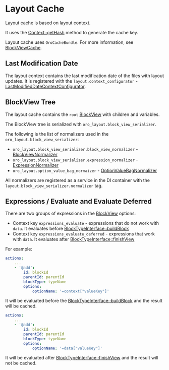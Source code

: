 <a id="layouts-layout-cache"></a>

# Layout Cache

Layout cache is based on layout context.

It uses the <a href="https://github.com/oroinc/platform/blob/master/src/Oro/Component/Layout/ContextInterface.php#L94" target="_blank">Context::getHash</a> method to generate the cache key.

Layout cache uses `OroCacheBundle`. For more information, see <a href="https://github.com/oroinc/platform/blob/master/src/Oro/Component/Layout/BlockViewCache.php" target="_blank">BlockViewCache</a>.

## Last Modification Date

The layout context contains the last modification date of the files with layout updates. It is registered with the `layout.context_configurator` - <a href="https://github.com/oroinc/platform/blob/master/src/Oro/Bundle/LayoutBundle/Layout/Extension/LastModifiedDateContextConfigurator.php" target="_blank">LastModifiedDateContextConfigurator</a>.

## BlockView Tree

The layout cache contains the `root` <a href="https://github.com/oroinc/platform/blob/master/src/Oro/Component/Layout/BlockView.php" target="_blank">BlockView</a> with children and variables.

The BlockView tree is serialized with `oro_layout.block_view_serializer`.

The following is the list of normalizers used in the `oro_layout.block_view_serializer`:

* `oro_layout.block_view_serializer.block_view_normalizer` - <a href="https://github.com/oroinc/platform/blob/master/src/Oro/Bundle/LayoutBundle/Layout/Serializer/BlockViewNormalizer.php" target="_blank">BlockViewNormalizer</a>
* `oro_layout.block_view_serializer.expression_normalizer` - <a href="https://github.com/oroinc/platform/blob/master/src/Oro/Bundle/LayoutBundle/Layout/Serializer/ExpressionNormalizer.php" target="_blank">ExpressionNormalizer</a>
* `oro_layout.option_value_bag_normaizer` - <a href="https://github.com/oroinc/platform/blob/master/src/Oro/Bundle/LayoutBundle/Layout/Serializer/OptionValueBagNormalizer.php" target="_blank">OptionValueBagNormalizer</a>

All normalizers are registered as a service in the DI container with the `layout.block_view_serializer.normalizer` tag.

## Expressions / Evaluate and Evaluate Deferred

There are two groups of expressions in the <a href="https://github.com/oroinc/platform/blob/master/src/Oro/Component/Layout/BlockView.php" target="_blank">BlockView</a> options:

* Context key `expressions_evaluate` - expressions that do not work with `data`. It evaluates before <a href="https://github.com/oroinc/platform/blob/master/src/Oro/Component/Layout/BlockTypeInterface.php#L19" target="_blank">BlockTypeInterface::buildBlock</a>
* Context key `expressions_evaluate_deferred` - expressions that work with `data`. It evaluates after <a href="https://github.com/oroinc/platform/blob/master/src/Oro/Component/Layout/BlockTypeInterface.php#L51" target="_blank">BlockTypeInterface::finishView</a>

For example:

```yaml
actions:
    ...
    - '@add':
        id: blockId
        parentId: parentId
        blockType: typeName
        options:
            optionName: '=context["valueKey"]'
```

It will be evaluated before the <a href="https://github.com/oroinc/platform/blob/master/src/Oro/Component/Layout/BlockTypeInterface.php#L19" target="_blank">BlockTypeInterface::buildBlock</a> and the result will be cached.

```yaml
actions:
    ...
    - '@add':
        id: blockId
        parentId: parentId
        blockType: typeName
        options:
            optionName: '=data["valueKey"]'
```

It will be evaluated after <a href="https://github.com/oroinc/platform/blob/master/src/Oro/Component/Layout/BlockTypeInterface.php#L51" target="_blank">BlockTypeInterface::finishView</a> and the result will not be cached.

<!-- Frontend -->
